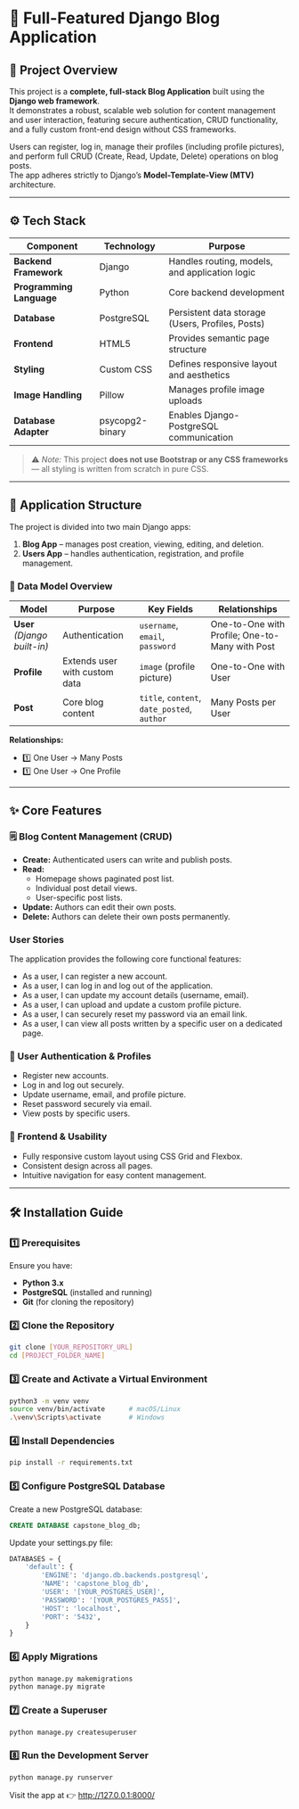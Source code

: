 # 📝 Full-Featured Django Blog Application

## 📘 Project Overview
This project is a **complete, full-stack Blog Application** built using the **Django web framework**.  
It demonstrates a robust, scalable web solution for content management and user interaction, featuring secure authentication, CRUD functionality, and a fully custom front-end design without CSS frameworks.

Users can register, log in, manage their profiles (including profile pictures), and perform full CRUD (Create, Read, Update, Delete) operations on blog posts.  
The app adheres strictly to Django’s **Model-Template-View (MTV)** architecture.

---

## ⚙️ Tech Stack

| Component | Technology | Purpose |
|------------|-------------|----------|
| **Backend Framework** | Django | Handles routing, models, and application logic |
| **Programming Language** | Python | Core backend development |
| **Database** | PostgreSQL | Persistent data storage (Users, Profiles, Posts) |
| **Frontend** | HTML5 | Provides semantic page structure |
| **Styling** | Custom CSS | Defines responsive layout and aesthetics |
| **Image Handling** | Pillow | Manages profile image uploads |
| **Database Adapter** | psycopg2-binary | Enables Django-PostgreSQL communication |

> ⚠️ *Note:* This project **does not use Bootstrap or any CSS frameworks** — all styling is written from scratch in pure CSS.

---

## 🧩 Application Structure

The project is divided into two main Django apps:
1. **Blog App** – manages post creation, viewing, editing, and deletion.
2. **Users App** – handles authentication, registration, and profile management.

### 🧱 Data Model Overview

| Model | Purpose | Key Fields | Relationships |
|--------|----------|-------------|----------------|
| **User** *(Django built-in)* | Authentication | `username`, `email`, `password` | One-to-One with Profile; One-to-Many with Post |
| **Profile** | Extends user with custom data | `image` (profile picture) | One-to-One with User |
| **Post** | Core blog content | `title`, `content`, `date_posted`, `author` | Many Posts per User |

**Relationships:**
- 1️⃣ One User → Many Posts  
- 1️⃣ One User → One Profile

---

## ✨ Core Features

### 🗒️ Blog Content Management (CRUD)
- **Create:** Authenticated users can write and publish posts.
- **Read:**  
  - Homepage shows paginated post list.  
  - Individual post detail views.  
  - User-specific post lists.
- **Update:** Authors can edit their own posts.
- **Delete:** Authors can delete their own posts permanently.

### User Stories
The application provides the following core functional features:
- As a user, I can register a new account.
- As a user, I can log in and log out of the application.
- As a user, I can update my account details (username, email).
- As a user, I can upload and update a custom profile picture.
- As a user, I can securely reset my password via an email link.
- As a user, I can view all posts written by a specific user on a dedicated page.


### 👤 User Authentication & Profiles
- Register new accounts.
- Log in and log out securely.
- Update username, email, and profile picture.
- Reset password securely via email.
- View posts by specific users.

### 🎨 Frontend & Usability
- Fully responsive custom layout using CSS Grid and Flexbox.
- Consistent design across all pages.
- Intuitive navigation for easy content management.

---

## 🛠️ Installation Guide

### 1️⃣ Prerequisites
Ensure you have:
- **Python 3.x**
- **PostgreSQL** (installed and running)
- **Git** (for cloning the repository)

### 2️⃣ Clone the Repository
```bash
git clone [YOUR_REPOSITORY_URL]
cd [PROJECT_FOLDER_NAME]
```
### 3️⃣ Create and Activate a Virtual Environment
```bash
python3 -m venv venv
source venv/bin/activate      # macOS/Linux
.\venv\Scripts\activate       # Windows
```
### 4️⃣ Install Dependencies
```bash
pip install -r requirements.txt
```
### 5️⃣ Configure PostgreSQL Database
Create a new PostgreSQL database:
```sql
CREATE DATABASE capstone_blog_db;
```
Update your settings.py file:

```python
DATABASES = {
    'default': {
        'ENGINE': 'django.db.backends.postgresql',
        'NAME': 'capstone_blog_db',
        'USER': '[YOUR_POSTGRES_USER]',
        'PASSWORD': '[YOUR_POSTGRES_PASS]',
        'HOST': 'localhost',
        'PORT': '5432',
    }
}
```
### 6️⃣ Apply Migrations
```bash
python manage.py makemigrations
python manage.py migrate
```

### 7️⃣ Create a Superuser
```bash
python manage.py createsuperuser
```

### 8️⃣ Run the Development Server
```bash
python manage.py runserver
```
Visit the app at 👉 http://127.0.0.1:8000/

